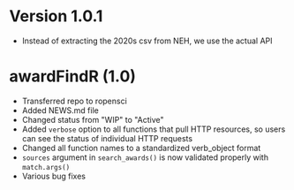 # Version 1.0.1

- Instead of extracting the 2020s csv from NEH, we use the actual API

# awardFindR (1.0)

- Transferred repo to ropensci
- Added NEWS.md file
- Changed status from "WIP" to "Active"
- Added `verbose` option to all functions that pull HTTP resources, so users can see the status of individual HTTP requests
- Changed all function names to a standardized verb_object format
- `sources` argument in `search_awards()` is now validated properly with `match.args()`
- Various bug fixes
